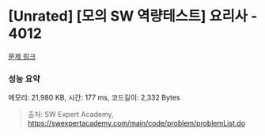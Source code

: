 # [Unrated] [모의 SW 역량테스트] 요리사 - 4012 

[문제 링크](https://swexpertacademy.com/main/code/problem/problemDetail.do?contestProbId=AWIeUtVakTMDFAVH) 

### 성능 요약

메모리: 21,980 KB, 시간: 177 ms, 코드길이: 2,332 Bytes



> 출처: SW Expert Academy, https://swexpertacademy.com/main/code/problem/problemList.do